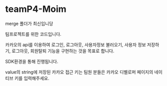# teamP4-Moim

merge 폴더가 최신입니당

팀프로젝트를 위한 코드입니다.

카카오의 api를 이용하여 로그인, 로그아웃, 사용자정보 불러오기, 사용자 정보 저장하기, 로그아웃, 회원탈퇴 기능을 구현하는 것을 목표로 합니다.

SDK환경을 통해 진행됩니다. 

value의 string에 저장된 카카오 접근 키는 팀원 분들은 카카오 디벨로퍼 페이지의 네이티브 키를 입력해주세요.
